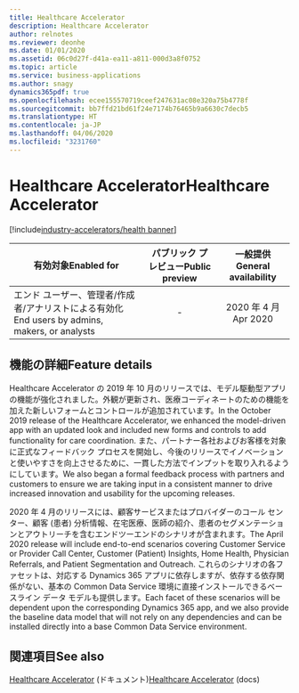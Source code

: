 ```yaml
---
title: Healthcare Accelerator
description: Healthcare Accelerator
author: relnotes
ms.reviewer: deonhe
ms.date: 01/01/2020
ms.assetid: 06c0d27f-d41a-ea11-a811-000d3a8f0752
ms.topic: article
ms.service: business-applications
ms.author: snagy
dynamics365pdf: true
ms.openlocfilehash: ecee155570719ceef247631ac08e320a75b4778f
ms.sourcegitcommit: bb7ffd21bd61f24e7174b76465b9a6630c7decb5
ms.translationtype: HT
ms.contentlocale: ja-JP
ms.lasthandoff: 04/06/2020
ms.locfileid: "3231760"
---
```

# <a name="healthcare-accelerator"></a><span data-ttu-id="c22db-103">Healthcare Accelerator</span><span class="sxs-lookup"><span data-stu-id="c22db-103">Healthcare Accelerator</span></span>
[!include[industry-accelerators/health banner](../includes/industry-accelerators/health.md)]

| <span data-ttu-id="c22db-104">有効対象</span><span class="sxs-lookup"><span data-stu-id="c22db-104">Enabled for</span></span>    |  <span data-ttu-id="c22db-105">パブリック プレビュー</span><span class="sxs-lookup"><span data-stu-id="c22db-105">Public preview</span></span> | <span data-ttu-id="c22db-106">一般提供</span><span class="sxs-lookup"><span data-stu-id="c22db-106">General availability</span></span> | 
| ---------- | :----------: |:----------: |
|<span data-ttu-id="c22db-107">エンド ユーザー、管理者/作成者/アナリストによる有効化</span><span class="sxs-lookup"><span data-stu-id="c22db-107">End users by admins, makers, or analysts</span></span>|-| <span data-ttu-id="c22db-108">2020 年 4 月</span><span class="sxs-lookup"><span data-stu-id="c22db-108">Apr 2020</span></span>|


<!--from editor: Should October 2019 and April 2020 change to 2019 release wave 2 and 2020 release wave 1? -->



## <a name="feature-details"></a><span data-ttu-id="c22db-109">機能の詳細</span><span class="sxs-lookup"><span data-stu-id="c22db-109">Feature details</span></span>
<!--feature detail start -->
<span data-ttu-id="c22db-110">Healthcare Accelerator の 2019 年 10 月のリリースでは、モデル駆動型アプリの機能が強化されました。外観が更新され、医療コーディネートのための機能を加えた新しいフォームとコントロールが追加されています。</span><span class="sxs-lookup"><span data-stu-id="c22db-110">In the October 2019 release of the Healthcare Accelerator, we enhanced the model-driven app with an updated look and included new forms and controls to add functionality for care coordination.</span></span> <span data-ttu-id="c22db-111">また、パートナー各社およびお客様を対象に正式なフィードバック プロセスを開始し、今後のリリースでイノベーションと使いやすさを向上させるために、一貫した方法でインプットを取り入れるようにしています。</span><span class="sxs-lookup"><span data-stu-id="c22db-111">We also began a formal feedback process with partners and customers to ensure we are taking input in a consistent manner to drive increased innovation and usability for the upcoming releases.</span></span>

<span data-ttu-id="c22db-112">2020 年 4 月のリリースには、顧客サービスまたはプロバイダーのコール センター、顧客 (患者) 分析情報、在宅医療、医師の紹介、患者のセグメンテーションとアウトリーチを含むエンドツーエンドのシナリオが含まれます。</span><span class="sxs-lookup"><span data-stu-id="c22db-112">The April 2020 release will include end-to-end scenarios covering Customer Service or Provider Call Center, Customer (Patient) Insights, Home Health, Physician Referrals, and Patient Segmentation and Outreach.</span></span> <span data-ttu-id="c22db-113">これらのシナリオの各ファセットは、対応する Dynamics 365 アプリに依存しますが、依存する依存関係がない、基本の Common Data Service 環境に直接インストールできるベースライン データ モデルも提供します。</span><span class="sxs-lookup"><span data-stu-id="c22db-113">Each facet of these scenarios will be dependent upon the corresponding Dynamics 365 app, and we also provide the baseline data model that will not rely on any dependencies and can be installed directly into a base Common Data Service environment.</span></span>
<!--feature detail end -->










## <a name="see-also"></a><span data-ttu-id="c22db-114">関連項目</span><span class="sxs-lookup"><span data-stu-id="c22db-114">See also</span></span>


<!--docs start-->
<span data-ttu-id="c22db-115">[Healthcare Accelerator](https://docs.microsoft.com/common-data-model/health-accelerator) (ドキュメント)</span><span class="sxs-lookup"><span data-stu-id="c22db-115">[Healthcare Accelerator](https://docs.microsoft.com/common-data-model/health-accelerator) (docs)</span></span>
<!--docs end-->

